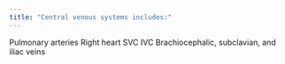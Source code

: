 ```yaml
---
title: "Central venous systems includes:"
---
```

Pulmonary arteries
Right heart
SVC
IVC
Brachiocephalic, subclavian, and iliac veins

